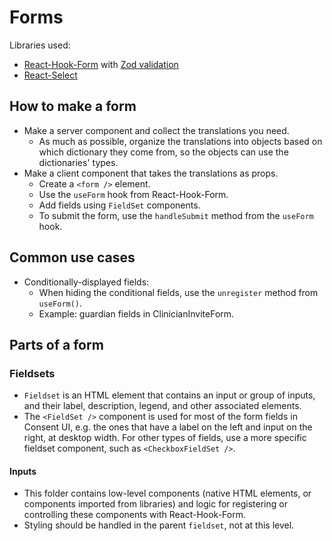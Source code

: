 # Forms

Libraries used:

- [React-Hook-Form](https://react-hook-form.com/) with [Zod validation](https://zod.dev/)
- [React-Select](https://react-select.com/home)

## How to make a form

- Make a server component and collect the translations you need.
  - As much as possible, organize the translations into objects based on which dictionary they come from, so the objects can use the dictionaries' types.
- Make a client component that takes the translations as props.
  - Create a `<form />` element.
  - Use the `useForm` hook from React-Hook-Form.
  - Add fields using `FieldSet` components.
  - To submit the form, use the `handleSubmit` method from the `useForm` hook.

## Common use cases

- Conditionally-displayed fields:
  - When hiding the conditional fields, use the `unregister` method from `useForm()`.
  - Example: guardian fields in ClinicianInviteForm.

## Parts of a form

### Fieldsets

- `Fieldset` is an HTML element that contains an input or group of inputs, and their label, description, legend, and other associated elements.
- The `<FieldSet />` component is used for most of the form fields in Consent UI, e.g. the ones that have a label on the left and input on the right, at desktop width. For other types of fields, use a more specific fieldset component, such as `<CheckboxFieldSet />`.

#### Inputs

- This folder contains low-level components (native HTML elements, or components imported from libraries) and logic for registering or controlling these components with React-Hook-Form.
- Styling should be handled in the parent `fieldset`, not at this level.
